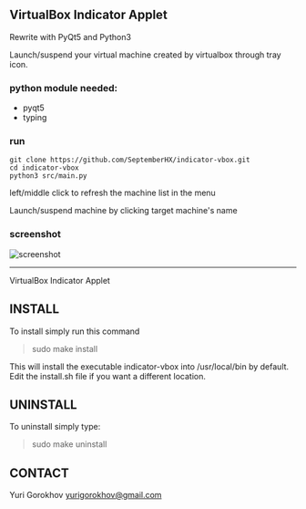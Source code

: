 ## VirtualBox Indicator Applet

Rewrite with PyQt5 and Python3

Launch/suspend your virtual machine created by virtualbox through tray icon.

### python module needed:

* pyqt5
* typing

### run

```shell
git clone https://github.com/SeptemberHX/indicator-vbox.git
cd indicator-vbox
python3 src/main.py
```

left/middle click to refresh the machine list in the menu

Launch/suspend machine by clicking target machine's name

### screenshot

![screenshot](https://github.com/SeptemberHX/indicator-vbox/blob/master/screenshot_new.png)

--------------------------------------------

VirtualBox Indicator Applet

INSTALL
--------------------------------------------

To install simply run this command
> sudo make install

This will install the executable indicator-vbox into /usr/local/bin by default.
Edit the install.sh file if you want a different location.

UNINSTALL
--------------------------------------------

To uninstall simply type:
> sudo make uninstall

CONTACT
--------------------------------------------

Yuri Gorokhov
yurigorokhov@gmail.com

